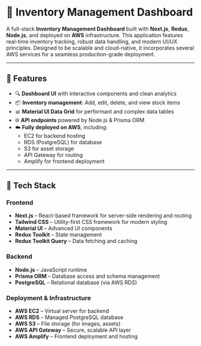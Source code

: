 # 🧾 Inventory Management Dashboard

A full-stack **Inventory Management Dashboard** built with **Next.js**, **Redux**, **Node.js**, and deployed on **AWS** infrastructure. This application features real-time inventory tracking, robust data handling, and modern UI/UX principles. Designed to be scalable and cloud-native, it incorporates several AWS services for a seamless production-grade deployment.

---

## 🚀 Features

- 🔍 **Dashboard UI** with interactive components and clean analytics  
- 📦 **Inventory management**: Add, edit, delete, and view stock items  
- 📊 **Material UI Data Grid** for performant and complex data tables  
- 🌐 **API endpoints** powered by Node.js & Prisma ORM  
- ☁️ **Fully deployed on AWS**, including:  
  - EC2 for backend hosting  
  - RDS (PostgreSQL) for database  
  - S3 for asset storage  
  - API Gateway for routing  
  - Amplify for frontend deployment  

---

## 🧰 Tech Stack

### Frontend
- **Next.js** – React-based framework for server-side rendering and routing  
- **Tailwind CSS** – Utility-first CSS framework for modern styling  
- **Material UI** – Advanced UI components  
- **Redux Toolkit** – State management  
- **Redux Toolkit Query** – Data fetching and caching  

### Backend
- **Node.js** – JavaScript runtime  
- **Prisma ORM** – Database access and schema management  
- **PostgreSQL** – Relational database (via AWS RDS)  

### Deployment & Infrastructure
- **AWS EC2** – Virtual server for backend  
- **AWS RDS** – Managed PostgreSQL database  
- **AWS S3** – File storage (for images, assets)  
- **AWS API Gateway** – Secure, scalable API layer  
- **AWS Amplify** – Frontend deployment and hosting  
